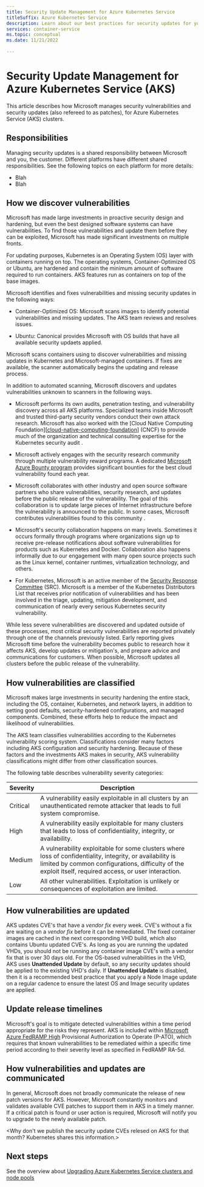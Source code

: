 ```yaml
---
title: Security Update Management for Azure Kubernetes Service
titleSuffix: Azure Kubernetes Service
description: Learn about our best practices for security updates for your Azure Kubernetes Service (AKS) cluster.
services: container-service
ms.topic: conceptual
ms.date: 11/21/2022
 
---
```


# Security Update Management for Azure Kubernetes Service (AKS)

This article describes how Microsoft manages security vulnerabilities and security updates (also refereed to as patches), for Azure Kubernetes Service (AKS) clusters.

## Responsibilities

Managing security updates is a shared responsibility between Microsoft and you, the customer. Different platforms have different shared responsibilities. See the following topics on each platform for more details:

* Blah
* Blah

## How we discover vulnerabilities

Microsoft has made large investments in proactive security design and hardening, but even the best designed software systems can have vulnerabilities. To find those vulnerabilities and update them before they can be exploited, Microsoft has made significant investments on multiple fronts.

For updating purposes, Kubernetes is an Operating System (OS) layer with containers running on top. The operating systems, Container-Optimized OS or Ubuntu, are hardened and contain the minimum amount of software required to run containers. AKS features run as containers on top of the base images.

Microsoft identifies and fixes vulnerabilities and missing security updates in the following ways:

- Container-Optimized OS: Microsoft scans images to identify potential vulnerabilities and missing updates. The AKS team reviews and resolves issues.

- Ubuntu: Canonical provides Microsoft with OS builds that have all available security updaets applied.

Microsoft scans containers using <What tool or method is used> to discover vulnerabilities and missing updates in Kubernetes and Microsoft-managed containers. If fixes are available, the scanner automatically begins the updating and release process.

In addition to automated scanning, Microsoft discovers and updates vulnerabilities unknown to scanners in the following ways.

* Microsoft performs its own audits, penetration testing, and vulnerability discovery across all AKS platforms. Specialized teams inside Microsoft and trusted third-party security vendors conduct their own attack research. Microsoft has also worked with the [Cloud Native Computing Foundation][[cloud-native-computing-foundation]] (CNCF) to provide much of the organization and technical consulting expertise for the Kubernetes security audit <Is this valid or do we need to rephrase to represent our participation or contributions to the CNCF>.

* Microsoft actively engages with the security research community through multiple vulnerability reward programs. A dedicated [Microsoft Azure Bounty program][azure-bounty-program-overview] provides significant bounties for the best cloud vulnerability found each year.

* Microsoft collaborates with other industry and open source software partners who share vulnerabilities, security research, and updates before the public release of the vulnerability. The goal of this collaboration is to update large pieces of Internet infrastructure before the vulnerability is announced to the public. In some cases, Microsoft contributes vulnerabilities found to this community <Is this acurate or should we rephrase>.

* Microsoft's security collaboration happens on many levels. Sometimes it occurs formally through programs where organizations sign up to receive pre-release notifications about software vulnerabilities for products such as Kubernetes and Docker. Collaboration also happens informally due to our engagement with many open source projects such as the Linux kernel, container runtimes, virtualization technology, and others.

* For Kubernetes, Microsoft is an active member of the [Security Response Committee][kubernetes-security-response-committee] (SRC). Microsoft is a member of the Kubernetes Distributors List that receives prior notification of vulnerabilities and has been involved in the triage, updating, mitigation development, and communication of nearly every serious Kubernetes security vulnerability.

While less severe vulnerabilities are discovered and updated outside of these processes, most critical security vulnerabilities are reported privately through one of the channels previously listed. Early reporting gives Microsoft time before the vulnerability becomes public to research how it affects AKS, develop updates or mitigation's, and prepare advice and communications for customers. When possible, Microsoft updates all clusters before the public release of the vulnerability.

## How vulnerabilities are classified

Microsoft makes large investments in security hardening the entire stack, including the OS, container, Kubernetes, and network layers, in addition to setting good defaults, security-hardened configurations, and managed components. Combined, these efforts help to reduce the impact and likelihood of vulnerabilities.

The AKS team classifies vulnerabilities according to the Kubernetes vulnerability scoring system. Classifications consider many factors including AKS configuration and security hardening. Because of these factors and the investments AKS makes in security, AKS vulnerability classifications might differ from other classification sources.

The following table describes vulnerability severity categories:

|Severity |Description |
|---------|------------|
|Critical |A vulnerability easily exploitable in all clusters by an unauthenticated remote attacker that leads to full system compromise. |
|High |A vulnerability easily exploitable for many clusters that leads to loss of confidentiality, integrity, or availability. |
|Medium |A vulnerability exploitable for some clusters where loss of confidentiality, integrity, or availability is limited by common configurations, difficulty of the exploit itself, required access, or user interaction. |
|Low |All other vulnerabilities. Exploitation is unlikely or consequences of exploitation are limited. |

## How vulnerabilities are updated

AKS updates CVE's that have a *vendor fix* every week. CVE's without a fix are waiting on a *vendor fix* before it can be remediated. The fixed container images are cached in the next corresponding VHD build, which also contains Ubuntu updated CVE's. As long as you are running the updated VHDs, you should not be running any container image CVE's with a vendor fix that is over 30 days old. For the OS-based vulnerabilities in the VHD, AKS uses **Unattended Update** by default, so any security updates should be applied to the existing VHD's daily. If **Unattended Update** is disabled, then it is a recommended best practice that you apply a Node Image update on a regular cadence to ensure the latest OS and Image security updates are applied.

## Update release timelines

Microsoft's goal is to mitigate detected vulnerabilities within a time period appropriate for the risks they represent. AKS is included within [Microsoft Azure FedRAMP High][microsoft-azure-fedramp-high] Provisional Authorization to Operate (P-ATO), which requires that known vulnerabilities to be remediated within a specific time period according to their severity level as specified in FedRAMP RA-5d.

## How vulnerabilities and updates are communicated

In general, Microsoft does not broadly communicate the release of new patch versions for AKS. However, Microsoft constantly monitors and validates available CVE patches to support them in AKS in a timely manner. If a critical patch is found or user action is required, Microsoft will notify you to upgrade to the newly available patch.

<Why don't we publish the security update CVEs relesed on AKS for that month? Kubernetes shares this information.>

## Next steps

See the overview about [Upgrading Azure Kubernetes Service clusters and node pools][upgrade-aks-clusters-nodes]

<!-- LINKS - internal -->
[upgrade-aks-clusters-nodes]: upgrade.md
[microsoft-azure-fedramp-high]: /azure/azure-government/compliance/azure-services-in-fedramp-auditscope#azure-government-services-by-audit-scope

<!-- LINKS - external -->
[azure-bounty-program-overview]: https://www.microsoft.com/en-us/msrc/bounty-microsoft-azure
[kubernetes-security-response-committee]: https://github.com/kubernetes/committee-security-response
[cloud-native-computing-foundation]: https://www.cncf.io/
[kubernetes-cve-feed]: https://kubernetes.io/docs/reference/issues-security/official-cve-feed/